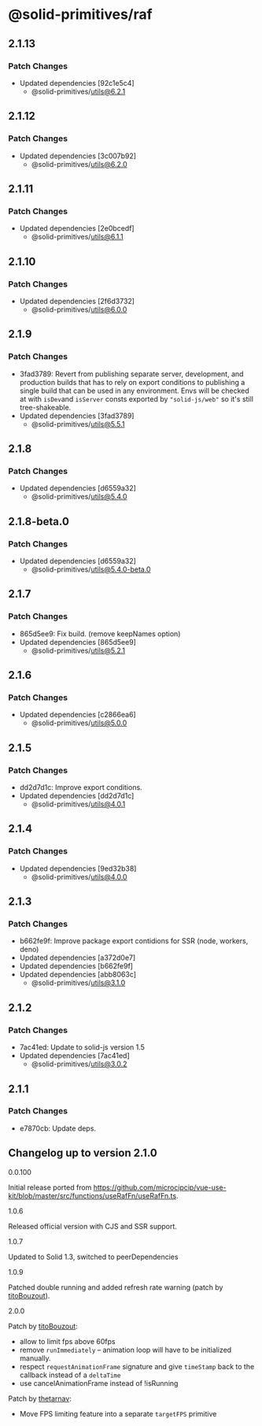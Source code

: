 # @solid-primitives/raf

## 2.1.13

### Patch Changes

- Updated dependencies [92c1e5c4]
  - @solid-primitives/utils@6.2.1

## 2.1.12

### Patch Changes

- Updated dependencies [3c007b92]
  - @solid-primitives/utils@6.2.0

## 2.1.11

### Patch Changes

- Updated dependencies [2e0bcedf]
  - @solid-primitives/utils@6.1.1

## 2.1.10

### Patch Changes

- Updated dependencies [2f6d3732]
  - @solid-primitives/utils@6.0.0

## 2.1.9

### Patch Changes

- 3fad3789: Revert from publishing separate server, development, and production builds that has to rely on export conditions
  to publishing a single build that can be used in any environment.
  Envs will be checked at with `isDev`and `isServer` consts exported by `"solid-js/web"` so it's still tree-shakeable.
- Updated dependencies [3fad3789]
  - @solid-primitives/utils@5.5.1

## 2.1.8

### Patch Changes

- Updated dependencies [d6559a32]
  - @solid-primitives/utils@5.4.0

## 2.1.8-beta.0

### Patch Changes

- Updated dependencies [d6559a32]
  - @solid-primitives/utils@5.4.0-beta.0

## 2.1.7

### Patch Changes

- 865d5ee9: Fix build. (remove keepNames option)
- Updated dependencies [865d5ee9]
  - @solid-primitives/utils@5.2.1

## 2.1.6

### Patch Changes

- Updated dependencies [c2866ea6]
  - @solid-primitives/utils@5.0.0

## 2.1.5

### Patch Changes

- dd2d7d1c: Improve export conditions.
- Updated dependencies [dd2d7d1c]
  - @solid-primitives/utils@4.0.1

## 2.1.4

### Patch Changes

- Updated dependencies [9ed32b38]
  - @solid-primitives/utils@4.0.0

## 2.1.3

### Patch Changes

- b662fe9f: Improve package export contidions for SSR (node, workers, deno)
- Updated dependencies [a372d0e7]
- Updated dependencies [b662fe9f]
- Updated dependencies [abb8063c]
  - @solid-primitives/utils@3.1.0

## 2.1.2

### Patch Changes

- 7ac41ed: Update to solid-js version 1.5
- Updated dependencies [7ac41ed]
  - @solid-primitives/utils@3.0.2

## 2.1.1

### Patch Changes

- e7870cb: Update deps.

## Changelog up to version 2.1.0

0.0.100

Initial release ported from https://github.com/microcipcip/vue-use-kit/blob/master/src/functions/useRafFn/useRafFn.ts.

1.0.6

Released official version with CJS and SSR support.

1.0.7

Updated to Solid 1.3, switched to peerDependencies

1.0.9

Patched double running and added refresh rate warning (patch by [titoBouzout](https://www.github.com/titoBouzout)).

2.0.0

Patch by [titoBouzout](https://www.github.com/titoBouzout):

- allow to limit fps above 60fps
- remove `runImmediately` – animation loop will have to be initialized manually.
- respect `requestAnimationFrame` signature and give `timeStamp` back to the callback instead of a `deltaTime`
- use cancelAnimationFrame instead of !isRunning

Patch by [thetarnav](https://www.github.com/thetarnav):

- Move FPS limiting feature into a separate `targetFPS` primitive

